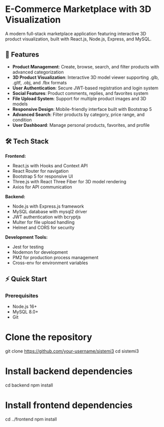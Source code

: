 # E-Commerce Marketplace with 3D Visualization

A modern full-stack marketplace application featuring interactive 3D product visualization, built with React.js, Node.js, Express, and MySQL.

## 🚀 Features

- **Product Management**: Create, browse, search, and filter products with advanced categorization
- **3D Product Visualization**: Interactive 3D model viewer supporting .glb, .gltf, .obj, and .fbx formats
- **User Authentication**: Secure JWT-based registration and login system
- **Social Features**: Product comments, replies, and favorites system
- **File Upload System**: Support for multiple product images and 3D models
- **Responsive Design**: Mobile-friendly interface built with Bootstrap 5
- **Advanced Search**: Filter products by category, price range, and condition
- **User Dashboard**: Manage personal products, favorites, and profile

## 🛠️ Tech Stack

**Frontend:**
- React.js with Hooks and Context API
- React Router for navigation
- Bootstrap 5 for responsive UI
- Three.js with React Three Fiber for 3D model rendering
- Axios for API communication

**Backend:**
- Node.js with Express.js framework
- MySQL database with mysql2 driver
- JWT authentication with bcryptjs
- Multer for file upload handling
- Helmet and CORS for security

**Development Tools:**
- Jest for testing
- Nodemon for development
- PM2 for production process management
- Cross-env for environment variables

## ⚡ Quick Start 

### Prerequisites
- Node.js 16+ 
- MySQL 8.0+
- Git


# Clone the repository
git clone https://github.com/your-username/sistemi3
cd sistemi3

# Install backend dependencies
cd backend
npm install

# Install frontend dependencies
cd ../frontend
npm install